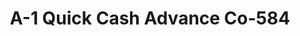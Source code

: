 ---
f_zip-code: 35950
f_state-code: AL
title: A-1 Quick Cash Advance Co-584
f_phone: 256-891-1804
f_city-only: Albertville
f_address: 10745 Ushighway 431 Albertville
f_location-unique-id: '584'
slug: a-1-quick-cash-advance-co-584
updated-on: '2024-05-30T13:46:58.046Z'
created-on: '2024-05-30T13:36:59.803Z'
published-on: '2024-05-30T13:54:32.469Z'
f_city-state: cms/city/albertville-al.md
f_company: cms/company/a-1-quick-cash-advance-co.md
f_state: cms/state/alabama.md
layout: '[payday-loan].html'
tags: payday-loan
---